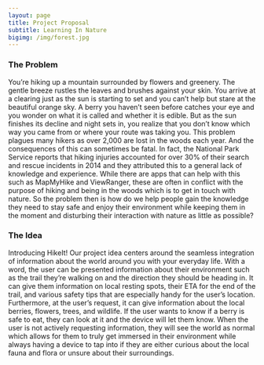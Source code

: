 ```yaml
---
layout: page
title: Project Proposal
subtitle: Learning In Nature
bigimg: /img/forest.jpg
---
```


### The Problem
You’re hiking up a mountain surrounded by flowers and greenery. The gentle breeze rustles the leaves and brushes against your skin. You arrive at a clearing just as the sun is starting to set and you can’t help but stare at the beautiful orange sky. A berry you haven’t seen before catches your eye and you wonder on what it is called and whether it is edible. But as the sun finishes its decline and night sets in, you realize that you don’t know which way you came from or where your route was taking you. This problem plagues many hikers as over 2,000 are lost in the woods each year. And the consequences of this can sometimes be fatal. In fact, the National Park Service reports that hiking injuries accounted for over 30% of their search and rescue incidents in 2014 and they attributed this to a general lack of knowledge and experience. While there are apps that can help with this such as MapMyHike and ViewRanger, these are often in conflict with the purpose of hiking and being in the woods which is to get in touch with nature. So the problem then is how do we help people gain the knowledge they need to stay safe and enjoy their environment while keeping them in the moment and disturbing their interaction with nature as little as possible?



### The Idea
Introducing HikeIt! Our project idea centers around the seamless integration of information about the world around you with your everyday life. With a word, the user can be presented information about their environment such as the trail they’re walking on and the direction they should be heading in. It can give them information on local resting spots, their ETA for the end of the trail, and various safety tips that are especially handy for the user’s location. Furthermore, at the user’s request, it can give information about the local berries, flowers, trees, and wildlife. If the user wants to know if a berry is safe to eat, they can look at it and the device will let them know. When the user is not actively requesting information, they will see the world as normal which allows for them to truly get immersed in their environment while always having a device to tap into if they are either curious about the local fauna and flora or unsure about their surroundings.
